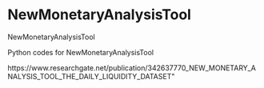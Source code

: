 # NewMonetaryAnalysisTool
NewMonetaryAnalysisTool

<p> Python codes for NewMonetaryAnalysisTool </p>

<p>https://www.researchgate.net/publication/342637770_NEW_MONETARY_ANALYSIS_TOOL_THE_DAILY_LIQUIDITY_DATASET" </p>

